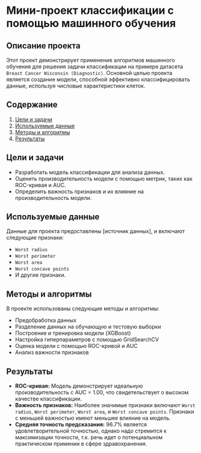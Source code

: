 # Мини-проект классификации с помощью машинного обучения

## Описание проекта

Этот проект демонстрирует применение алгоритмов машинного обучения для решения задачи классификации на примере датасета `Breast Cancer Wisconsin (Diagnostic)`. Основной целью проекта является создание модели, способной эффективно классифицировать данные, используя числовые характеристики клеток.

## Содержание

1. [Цели и задачи](#цели-и-задачи)
2. [Используемые данные](#используемые-данные)
3. [Методы и алгоритмы](#методы-и-алгоритмы)
4. [Результаты](#результаты)


## Цели и задачи

- Разработать модель классификации для анализа данных.
- Оценить производительность модели с помощью метрик, таких как ROC-кривая и AUC.
- Определить важность признаков и их влияние на производительность модели.

## Используемые данные

Данные для проекта предоставлены [источник данных], и включают следующие признаки:
- `Worst radius`
- `Worst perimeter`
- `Worst area`
- `Worst concave points`
- И другие признаки.

## Методы и алгоритмы

В проекте использованы следующие методы и алгоритмы:
- Предобработка данных
- Разделение данных на обучающую и тестовую выборки
- Построение и тренировка модели (XGBoost)
- Настройка гиперпараметров с помощью GridSearchCV
- Оценка модели с помощью ROC-кривой и AUC
- Анализ важности признаков

## Результаты

- **ROC-кривая:** Модель демонстрирует идеальную производительность с AUC = 1.00, что свидетельствует о высоком качестве классификации.
- **Важность признаков:** Наиболее значимые признаки включают `Worst radius`, `Worst perimeter`, `Worst area`, и `Worst concave points`. Признаки с меньшей важностью имеют меньшее влияние на модель.
- **Средняя точность предсказания:** 96.7% является удовлетворительной точностью, однако надо стремится к максимизации точности, т.к. речь идет о потенциальном практическом примении в сфере здравохранения. 
